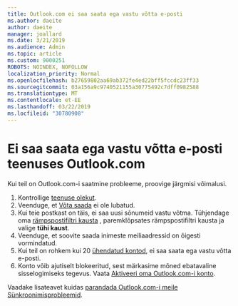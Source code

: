 ```yaml
---
title: Outlook.com ei saa saata ega vastu võtta e-posti
ms.author: daeite
author: daeite
manager: joallard
ms.date: 3/21/2019
ms.audience: Admin
ms.topic: article
ms.custom: 9000251
ROBOTS: NOINDEX, NOFOLLOW
localization_priority: Normal
ms.openlocfilehash: b27659802aa69ab372fe4ed22bff5fccdc23ff33
ms.sourcegitcommit: 03a156a9c9740521155a30775492c7dff0982588
ms.translationtype: MT
ms.contentlocale: et-EE
ms.lasthandoff: 03/22/2019
ms.locfileid: "30780908"
---
```

# <a name="cant-send-or-receive-email-in-outlookcom"></a>Ei saa saata ega vastu võtta e-posti teenuses Outlook.com

Kui teil on Outlook.com-i saatmine probleeme, proovige järgmisi võimalusi.

1. Kontrollige [teenuse olekut](https://go.microsoft.com/fwlink/p/?linkid=837482).
1. Veenduge, et [Võta saada](https://outlook.live.com/mail/options/mail/messageContent/undoSend) ei ole lubatud.
1. Kui teie postkast on täis, ei saa uusi sõnumeid vastu võtma. Tühjendage oma [rämpspostifiltri kausta](https://outlook.live.com/mail/junkemail) , paremklõpsates rämpspostifiltri kausta ja valige **tühi kaust**.
1. Veenduge, et soovite saada inimeste meiliaadressid on õigesti vormindatud.
1. Kui teil on rohkem kui 20 [ühendatud kontod](https://outlook.live.com/mail/options/mail/accounts/connected), ei saa saata ega vastu võtta e-posti.
1. Konto võib ajutiselt blokeeritud, sest märkasime mõned ebatavaline sisselogimiseks tegevus. Vaata [Aktiveeri oma Outlook.com-i konto](https://support.office.com/article/f4ad2701-d166-4d8b-8a6a-9af2a1f8a4c4).

Vaadake lisateavet kuidas [parandada Outlook.com-i meile Sünkroonimisprobleemid](https://support.office.com/article/d39e3341-8d79-4bf1-b3c7-ded602233642).